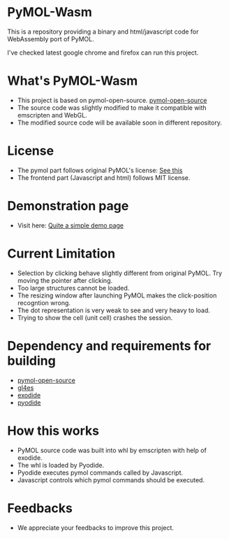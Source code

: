 # PyMOL-Wasm

This is a repository providing a binary and html/javascript code for WebAssembly port of PyMOL.

I've checked latest google chrome and firefox can run this project.

# What's PyMOL-Wasm

* This project is based on pymol-open-source. [pymol-open-source](https://github.com/schrodinger/pymol-open-source)
* The source code was slightly modified to make it compatible with emscripten and WebGL.
* The modified source code will be available soon in different repository.

# License

* The pymol part follows original PyMOL's license: [See this](https://github.com/schrodinger/pymol-open-source/blob/master/LICENSE)
* The frontend part (Javascript and html) follows MIT license.

# Demonstration page
* Visit here: [Quite a simple demo page](https://yakomaxa.github.io/PyMOL-Wasm/)

# Current Limitation

* Selection by clicking behave slightly different from original PyMOL. Try moving the pointer after clicking.
* Too large structures cannot be loaded.
* The resizing window after launching PyMOL makes the click-position recogntion wrong.
* The dot representation is very weak to see and very heavy to load.
* Trying to show the cell (unit cell) crashes the session.

# Dependency and requirements for building 

* [pymol-open-source](https://github.com/schrodinger/pymol-open-source) 
* [gl4es](https://github.com/ptitSeb/gl4es)
* [exodide](https://github.com/ymd-h/exodide)
* [pyodide](https://github.com/pyodide/pyodide)

# How this works

* PyMOL source code was built into whl by emscripten with help of exodide.
* The whl is loaded by Pyodide.
* Pyodide executes pymol commands called by Javascript.
* Javascript controls which pymol commands should be executed.

# Feedbacks

* We appreciate your feedbacks to improve this project.


